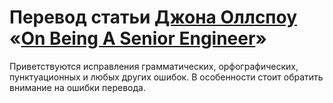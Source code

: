 Перевод статьи [Джона Оллспоу](https://twitter.com/allspaw) «[On Being A Senior Engineer](http://www.kitchensoap.com/2012/10/25/on-being-a-senior-engineer/)»
=========================================================

Приветствуются исправления грамматических, орфографических, пунктуационных и любых других ошибок. В особенности стоит обратить внимание на ошибки перевода.
